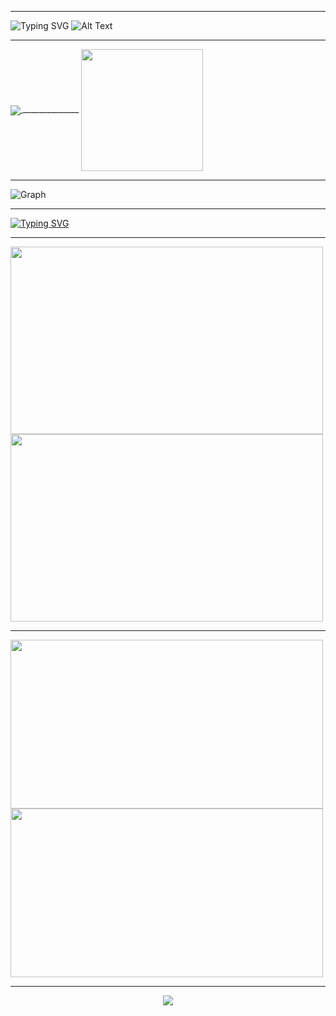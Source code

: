 <!--
### :v: Hi there 👋
:stuck_out_tongue_winking_eye: **_I'm Thanh Ngan, from VietNam_** :two_hearts: <br>
:star2: I'm curious and naughty about technology that I like :face_with_spiral_eyes:

<sub>- 🔭 I’m currently working on HCMUS and I just finished my freshman year at the university :heavy_check_mark: <br>
		- 🌱 I’m currently learning typescript and express :dizzy_face: <br>
		- 👯 I’m looking to collaborate on teamwork, contact me if you want to team up with me :tada: <br>
		- 😄 Pronouns: ponyo :laughing: <br>
		- ⚡ Fun fact: I like writing code when feeling bored :joy: 
</sub>

<br>

![Visistor](https://visitor-badge.glitch.me/badge?page_id=thanhngan22&left_color=brown&right_color=orange)

![Visitor Count](https://profile-counter.glitch.me/thanhngan22/count.svg)

[![Typing SVG](https://readme-typing-svg.herokuapp.com/?lines=First+line+of+text;Second+line+of+text)](https://git.io/typing-svg)
-->

<!--
[![Typing SVG](https://readme-typing-svg.herokuapp.com?font=Dancing+Script&size=40&duration=3000&color=F86A7C&background=A579F9DF&center=true&vCenter=true&multiline=true&width=1000&height=220&lines=+++++++++++++++%E2%9C%8C%EF%B8%8F+Hi+guys%2C;+I'm+Ponyo+%F0%9F%98%89;I'm+from+VietNam+%F0%9F%92%97;I+like+writing+code+when+feeling+bored+%F0%9F%98%85)](https://git.io/typing-svg)
-->

<!-- [![Typing SVG](https://readme-typing-svg.herokuapp.com?font=Dancing+Script&size=40&duration=3000&color=F86A7C&background=A579F9DF&center=true&vCenter=true&multiline=true&width=1000&height=180&lines=%E2%9C%8C%EF%B8%8F+Hi+there+%F0%9F%91%8B;+%F0%9F%92%97+I'm+Thanh+Ngan%2C+from+VietNam+%F0%9F%92%95;%E2%9A%A1+Fun+fact%3A+I+like+writing+code+when+feeling+bored+%F0%9F%98%85%F0%9F%98%82)](https://git.io/typing-svg) -->

<!-- [![Typing SVG](https://readme-typing-svg.herokuapp.com?font=Dancing+Script&size=40&duration=3000&color=F86A7C&background=none&center=true&vCenter=true&multiline=true&width=1000&height=180&lines=%E2%9C%8C%EF%B8%8F+Hi+there+%F0%9F%98%89;+%F0%9F%92%97+I'm+Thanh+Ngan%2C+from+VietNam+%F0%9F%92%95;%E2%9A%A1+Fun+fact%3A+I+like+writing+code+when+feeling+bored+%F0%9F%98%85%F0%9F%98%82)](https://git.io/typing-svg)
 -->
 ---

 ![Typing SVG](https://readme-typing-svg.herokuapp.com?font=Dancing+Script&size=40&duration=2500&color=F86A7C&background=none&center=true&vCenter=true&multiline=true&width=750&height=200&lines=%E2%9C%8C%EF%B8%8F+Hi+there+%F0%9F%98%85;+%F0%9F%92%97+I'm+Thanh+Ngan%2C+from+VietNam+%F0%9F%92%95;%E2%9A%A1)
 <span width="250">
 ![Alt Text](https://pa1.narvii.com/6533/beeeec6ec4e85a1a9a1ca46a0717bcf208007f55_hq.gif)
</span>

<!-- icon  %F0%9F%98%85 -->
<!-- icon %F0%9F%98%89 -->

<!-- Github stats and top langs -->
<!-- ---
![ThanhNgan's GitHub stats](https://github-readme-stats.vercel.app/api?username=thanhngan22&show_icons=true&theme=radical&count_private=true&include_all_commits=true)

![Top Languages](https://github-readme-stats.vercel.app/api/top-langs/?username=thanhngan22&layout=compact&theme=radical&height=195)
___ -->

---

<a href="#" >
  <img align="center" src="https://github-readme-stats.vercel.app/api?username=thanhngan22&show_icons=true&theme=radical&count_private=true&include_all_commits=true" />
</a>
______________

<a href="#" >
  <img align="center" src="https://github-readme-stats.vercel.app/api/top-langs/?username=thanhngan22&layout=compact&theme=radical" height="195" />
</a>


___

<!-- [![Sumary](https://github-profile-summary-cards.vercel.app/api/cards/profile-details?username=thanhngan22&theme=radical&show_icons=true) -->

![Graph](https://activity-graph.herokuapp.com/graph?username=thanhngan22&theme=rogue&color=FBCFE8&line=C4B5FD&point=34D399&hide_border=false)

---
<!-- ![Visitor](https://komarev.com/ghpvc/?username=thanhngan22&label=Profile%20views&color=0e75b6&style=flat) -->

<!-- about ponyo -->
[![Typing SVG](https://readme-typing-svg.herokuapp.com?size=28&duration=3000&color=F7A680&center=true&vCenter=true&multiline=true&width=1000&height=80&lines=%F0%9F%91%8F+let+see+my+favorite+animated+characters+%F0%9F%98%89;%F0%9F%8C%9F+Ponyo+and+Sosuke+%F0%9F%8C%9F)](https://git.io/typing-svg)

___

<a href="#" >
  <img align="center" src="https://thumbs.gfycat.com/CraftyDecimalAurochs-size_restricted.gif" width="500" height="300" />
</a>

<a href="#" >
  <img align="center" src="https://aestheism.files.wordpress.com/2013/11/ponyo.gif" width="500" height="300" />
</a>

___
<a href="#" >
  <img align="center" src="https://giffiles.alphacoders.com/232/2325.gif" width="500" height="270" />
</a>

<a href="#" >
  <img align="center" src="https://i.pinimg.com/originals/f8/a5/fa/f8a5fa42fff23206014beeb079e9e58a.gif" width="500" height="270" />
</a>

---
<!-- footer -->
<p align="center">
	<img src="https://profile-counter.glitch.me/thanhngan22/count.svg" />
</p>

